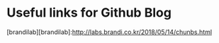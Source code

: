 # Useful links for Github Blog

[brandilab][brandilab]:http://labs.brandi.co.kr/2018/05/14/chunbs.html

[seoklee]:https://github.com/SeokLeeUS/seokleeus.github.io
